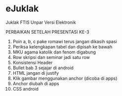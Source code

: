 eJuklak
=======

Juklak FTIS Unpar Versi Elektronik

PERBAIKAN SETELAH PRESENTASI KE-3

1. Poin a, b, c pake romawi terus jangan dikasih spasi
2. Periksa kelengkapan tabel dan dipisah ke bawah
3. MKU agama katolik dan fenom digabung 
4. Row skripsi dan seminar jadi satu row
5. Konsistensi Header
6. Bullet bab 3 sejajar di android
7. HTML jangan di justify
8. Klik gambar menggunakan anchor (dicoba di apps)
9. Anchor diubah di apps
10. CSS android